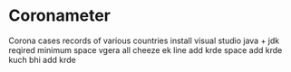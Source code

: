 # Coronameter
Corona cases records of various countries 
install visual studio
java + jdk reqired
minimum space vgera all cheeze
ek line add krde space add krde kuch bhi add krde
